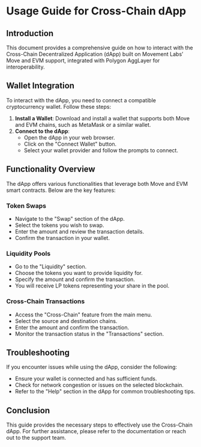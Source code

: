 # Usage Guide for Cross-Chain dApp

## Introduction
This document provides a comprehensive guide on how to interact with the Cross-Chain Decentralized Application (dApp) built on Movement Labs’ Move and EVM support, integrated with Polygon AggLayer for interoperability.

## Wallet Integration
To interact with the dApp, you need to connect a compatible cryptocurrency wallet. Follow these steps:

1. **Install a Wallet**: Download and install a wallet that supports both Move and EVM chains, such as MetaMask or a similar wallet.
2. **Connect to the dApp**:
   - Open the dApp in your web browser.
   - Click on the "Connect Wallet" button.
   - Select your wallet provider and follow the prompts to connect.

## Functionality Overview
The dApp offers various functionalities that leverage both Move and EVM smart contracts. Below are the key features:

### Token Swaps
- Navigate to the "Swap" section of the dApp.
- Select the tokens you wish to swap.
- Enter the amount and review the transaction details.
- Confirm the transaction in your wallet.

### Liquidity Pools
- Go to the "Liquidity" section.
- Choose the tokens you want to provide liquidity for.
- Specify the amount and confirm the transaction.
- You will receive LP tokens representing your share in the pool.

### Cross-Chain Transactions
- Access the "Cross-Chain" feature from the main menu.
- Select the source and destination chains.
- Enter the amount and confirm the transaction.
- Monitor the transaction status in the "Transactions" section.

## Troubleshooting
If you encounter issues while using the dApp, consider the following:

- Ensure your wallet is connected and has sufficient funds.
- Check for network congestion or issues on the selected blockchain.
- Refer to the "Help" section in the dApp for common troubleshooting tips.

## Conclusion
This guide provides the necessary steps to effectively use the Cross-Chain dApp. For further assistance, please refer to the documentation or reach out to the support team.